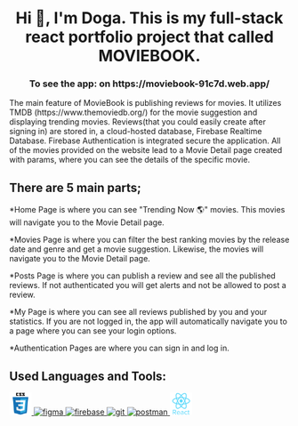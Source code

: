<h1 align="center">Hi 👋, I'm Doga. This is my full-stack react portfolio project that called MOVIEBOOK.</h1>

<h3 align="center">To see the app: on https://moviebook-91c7d.web.app/</h3>
<p align="left">
  The main feature of MovieBook is publishing reviews for movies. It utilizes TMDB (https://www.themoviedb.org/) for the movie suggestion and displaying trending movies. Reviews(that you could easily create after signing in) are stored in, a cloud-hosted database, Firebase Realtime Database. Firebase Authentication is integrated secure the application. All of the movies provided on the website lead to a Movie Detail page created with params, where you can see the details of the specific movie.
</p>

## There are 5 main parts; 
*Home Page is where you can see "Trending Now 🌎" movies. This movies will navigate you to the Movie Detail page.

*Movies Page is where you can filter the best ranking movies by the release date and genre and get a movie suggestion. Likewise, the movies will navigate you to the Movie Detail page.

*Posts Page is where you can publish a review and see all the published reviews. If not authenticated you will get alerts and not be allowed to post a review.

*My Page is where you can see all reviews published by you and your statistics. If you are not logged in, the app will automatically navigate you to a page where you can see your login options.

*Authentication Pages are where you can sign in and log in.

## Used Languages and Tools:
<p align="left"> <a href="https://www.w3schools.com/css/" target="_blank" rel="noreferrer"> <img src="https://raw.githubusercontent.com/devicons/devicon/master/icons/css3/css3-original-wordmark.svg" alt="css3" width="40" height="40"/> </a> <a href="https://www.figma.com/" target="_blank" rel="noreferrer"> <img src="https://www.vectorlogo.zone/logos/figma/figma-icon.svg" alt="figma" width="40" height="40"/> </a> <a href="https://firebase.google.com/" target="_blank" rel="noreferrer"> <img src="https://www.vectorlogo.zone/logos/firebase/firebase-icon.svg" alt="firebase" width="40" height="40"/> </a> <a href="https://git-scm.com/" target="_blank" rel="noreferrer"> <img src="https://www.vectorlogo.zone/logos/git-scm/git-scm-icon.svg" alt="git" width="40" height="40"/> </a> <a href="https://postman.com" target="_blank" rel="noreferrer"> <img src="https://www.vectorlogo.zone/logos/getpostman/getpostman-icon.svg" alt="postman" width="40" height="40"/> </a> <a href="https://reactjs.org/" target="_blank" rel="noreferrer"> <img src="https://raw.githubusercontent.com/devicons/devicon/master/icons/react/react-original-wordmark.svg" alt="react" width="40" height="40"/> </a> </p>

